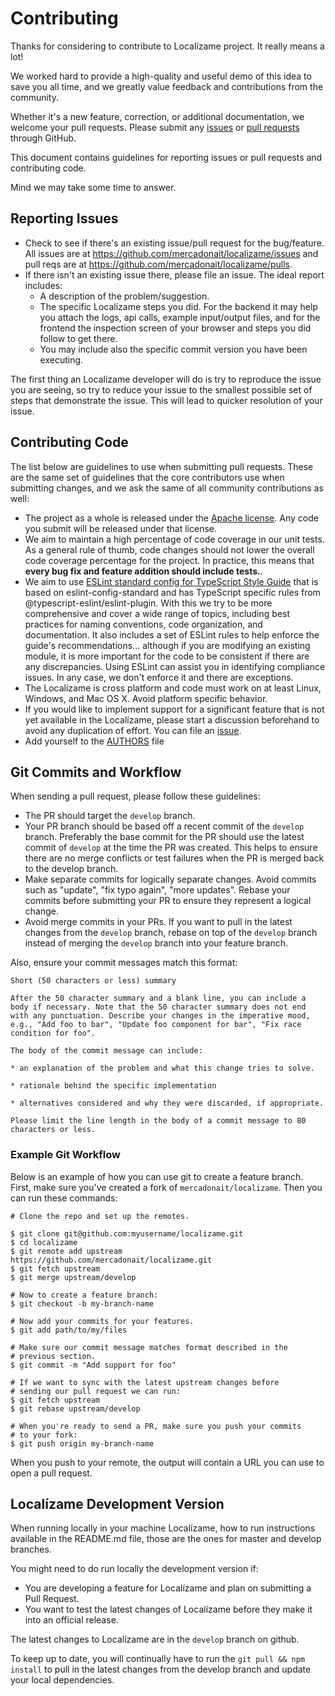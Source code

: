 # Contributing

Thanks for considering to contribute to Localízame project. It really means a lot!

We worked hard to provide a high-quality and useful demo of this idea to save you all time, and we greatly value feedback and contributions from the community.

Whether it's a new feature, correction, or additional documentation, we welcome your pull requests. Please submit any [issues](https://github.com/mercadonait/localizame/issues) or [pull requests](https://github.com/mercadonait/localizame/pulls) through GitHub.

This document contains guidelines for reporting issues or pull requests and contributing code.

Mind we may take some time to answer.

## Reporting Issues

- Check to see if there\'s an existing issue/pull request for the bug/feature. All issues are at <https://github.com/mercadonait/localizame/issues> and pull reqs are at <https://github.com/mercadonait/localizame/pulls>.
- If there isn\'t an existing issue there, please file an issue. The ideal report includes:
  - A description of the problem/suggestion.
  - The specific Localízame steps you did. For the backend it may help you attach the logs, api calls, example input/output files, and for the frontend the inspection screen of your browser and steps you did follow to get there.
  - You may include also the specific commit version you have been executing.

The first thing an Localízame developer will do is try to reproduce the issue you are seeing, so try to reduce your issue to the smallest possible set of steps that demonstrate the issue. This will lead to quicker resolution of your issue.

## Contributing Code

The list below are guidelines to use when submitting pull requests. These are the same set of guidelines that the core contributors use when submitting changes, and we ask the same of all community contributions as well:

- The project as a whole is released under the [Apache license](https://github.com/MercadonaIT/localizame/blob/main/LICENSE). Any code you submit will be released under that license.
- We aim to maintain a high percentage of code coverage in our unit tests. As a general rule of thumb, code changes should not lower the overall code coverage percentage for the project. In practice, this means that **every bug fix and feature addition should include tests.**.
- We aim to use [ESLint standard config for TypeScript Style Guide](https://github.com/standard/eslint-config-standard-with-typescript) that is based on eslint-config-standard and has TypeScript specific rules from @typescript-eslint/eslint-plugin. With this we try to be more comprehensive and cover a wide range of topics, including best practices for naming conventions, code organization, and documentation. It also includes a set of ESLint rules to help enforce the guide's recommendations... although if you are modifying an existing module, it is more important for the code to be consistent if there are any discrepancies. Using ESLint can assist you in identifying compliance issues. In any case, we don't enforce it and there are exceptions.
- The Localízame is cross platform and code must work on at least Linux, Windows, and Mac OS X. Avoid platform specific behavior.
- If you would like to implement support for a significant feature that is not yet available in the Localízame, please start a discussion beforehand to avoid any duplication of effort. You can file an [issue](https://github.com/mercadonait/localizame/issues).
- Add yourself to the [AUTHORS](./AUTHORS.md) file

## Git Commits and Workflow

When sending a pull request, please follow these guidelines:

- The PR should target the `develop` branch.
- Your PR branch should be based off a recent commit of the `develop` branch. Preferably the base commit for the PR should use the latest commit of `develop` at the time the PR was created. This helps to ensure there are no merge conflicts or test failures when the PR is merged back to the develop branch.
- Make separate commits for logically separate changes. Avoid commits such as \"update\", \"fix typo again\", \"more updates\". Rebase your commits before submitting your PR to ensure they represent a logical change.
- Avoid merge commits in your PRs. If you want to pull in the latest changes from the `develop` branch, rebase on top of the `develop` branch instead of merging the `develop` branch into your feature branch.

Also, ensure your commit messages match this format:

    Short (50 characters or less) summary

    After the 50 character summary and a blank line, you can include a body if necessary. Note that the 50 character summary does not end with any punctuation. Describe your changes in the imperative mood, e.g., "Add foo to bar", "Update foo component for bar", "Fix race condition for foo".

    The body of the commit message can include:

    * an explanation of the problem and what this change tries to solve.

    * rationale behind the specific implementation

    * alternatives considered and why they were discarded, if appropriate.

    Please limit the line length in the body of a commit message to 80 characters or less.

### Example Git Workflow

Below is an example of how you can use git to create a feature branch. First, make sure you've created a fork of `mercadonait/localizame`. Then you can run these commands:

    # Clone the repo and set up the remotes.

    $ git clone git@github.com:myusername/localizame.git
    $ cd localizame
    $ git remote add upstream https://github.com/mercadonait/localizame.git
    $ git fetch upstream
    $ git merge upstream/develop

    # Now to create a feature branch:
    $ git checkout -b my-branch-name

    # Now add your commits for your features.
    $ git add path/to/my/files

    # Make sure our commit message matches format described in the
    # previous section.
    $ git commit -m "Add support for foo"

    # If we want to sync with the latest upstream changes before
    # sending our pull request we can run:
    $ git fetch upstream
    $ git rebase upstream/develop

    # When you're ready to send a PR, make sure you push your commits
    # to your fork:
    $ git push origin my-branch-name

When you push to your remote, the output will contain a URL you can use to open a pull request.

## Localízame Development Version

When running locally in your machine Localízame, how to run instructions available in the README.md file, those are the ones for master and develop branches.

You might need to do run locally the development version if:

- You are developing a feature for Localízame and plan on submitting a Pull Request.
- You want to test the latest changes of Localízame before they make it into an official release.

The latest changes to Localízame are in the `develop` branch on github. 

To keep up to date, you will continually have to run the `git pull && npm install` to pull in the latest changes from the develop branch and update your local dependencies.
